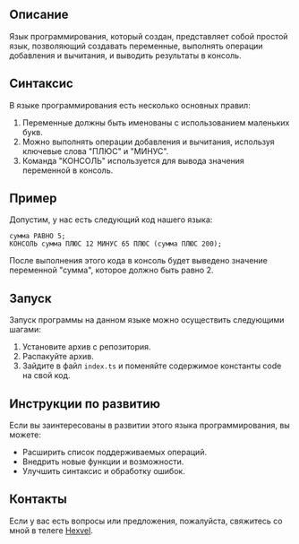## Описание

Язык программирования, который создан, представляет собой простой язык, позволяющий создавать переменные, выполнять операции добавления и вычитания, и выводить результаты в консоль.

## Синтаксис

В языке программирования есть несколько основных правил:

1. Переменные должны быть именованы с использованием маленьких букв.
2. Можно выполнять операции добавления и вычитания, используя ключевые слова "ПЛЮС" и "МИНУС".
3. Команда "КОНСОЛЬ" используется для вывода значения переменной в консоль.

## Пример

Допустим, у нас есть следующий код нашего языка:

```
сумма РАВНО 5;
КОНСОЛЬ сумма ПЛЮС 12 МИНУС 65 ПЛЮС (сумма ПЛЮС 200);
```

После выполнения этого кода в консоль будет выведено значение переменной "сумма", которое должно быть равно 2.

## Запуск

Запуск программы на данном языке можно осуществить следующими шагами:

1. Установите архив с репозитория.
2. Распакуйте архив.
3. Зайдите в файл `index.ts` и поменяйте содержимое константы code на свой код.

## Инструкции по развитию

Если вы заинтересованы в развитии этого языка программирования, вы можете:

- Расширить список поддерживаемых операций.
- Внедрить новые функции и возможности.
- Улучшить синтаксис и обработку ошибок.

## Контакты

Если у вас есть вопросы или предложения, пожалуйста, свяжитесь со мной в телеге [Hexvel](https://t.me/official_hexvel).
